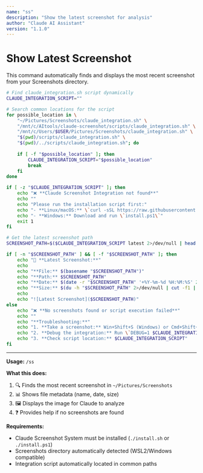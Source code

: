 ```yaml
---
name: "ss"
description: "Show the latest screenshot for analysis"
author: "Claude AI Assistant"
version: "1.1.0"
---
```


# Show Latest Screenshot

This command automatically finds and displays the most recent screenshot from your Screenshots directory.

```bash
# Find claude_integration.sh script dynamically
CLAUDE_INTEGRATION_SCRIPT=""

# Search common locations for the script
for possible_location in \
    "~/Pictures/Screenshots/claude_integration.sh" \
    "/mnt/c/AItools/claude-screenshot/scripts/claude_integration.sh" \
    "/mnt/c/Users/$USER/Pictures/Screenshots/claude_integration.sh" \
    "$(pwd)/scripts/claude_integration.sh" \
    "$(pwd)/../scripts/claude_integration.sh"; do
    
    if [ -f "$possible_location" ]; then
        CLAUDE_INTEGRATION_SCRIPT="$possible_location"
        break
    fi
done

if [ -z "$CLAUDE_INTEGRATION_SCRIPT" ]; then
    echo "❌ **Claude Screenshot Integration not found**"
    echo ""
    echo "Please run the installation script first:"
    echo "- **Linux/macOS:** \`curl -sSL https://raw.githubusercontent.com/miyashita337/claude-screenshot/main/install.sh | bash\`"
    echo "- **Windows:** Download and run \`install.ps1\`"
    exit 1
fi

# Get the latest screenshot path
SCREENSHOT_PATH=$($CLAUDE_INTEGRATION_SCRIPT latest 2>/dev/null | head -1)

if [ -n "$SCREENSHOT_PATH" ] && [ -f "$SCREENSHOT_PATH" ]; then
    echo "📸 **Latest Screenshot:**"
    echo
    echo "**File:** $(basename "$SCREENSHOT_PATH")"
    echo "**Path:** $SCREENSHOT_PATH"
    echo "**Date:** $(date -r "$SCREENSHOT_PATH" '+%Y-%m-%d %H:%M:%S' 2>/dev/null || echo "Unknown")"
    echo "**Size:** $(du -h "$SCREENSHOT_PATH" 2>/dev/null | cut -f1 || echo "Unknown")"
    echo
    echo "![Latest Screenshot]($SCREENSHOT_PATH)"
else
    echo "❌ **No screenshots found or script execution failed**"
    echo ""
    echo "**Troubleshooting:**"
    echo "1. **Take a screenshot:** Win+Shift+S (Windows) or Cmd+Shift+4 (macOS)"
    echo "2. **Debug the integration:** Run \`DEBUG=1 $CLAUDE_INTEGRATION_SCRIPT latest\`"
    echo "3. **Check script location:** $CLAUDE_INTEGRATION_SCRIPT"
fi
```

---

**Usage:** `/ss`

**What this does:**
1. 🔍 Finds the most recent screenshot in `~/Pictures/Screenshots`
2. 📊 Shows file metadata (name, date, size)
3. 🖼️ Displays the image for Claude to analyze
4. ❓ Provides help if no screenshots are found

**Requirements:**
- Claude Screenshot System must be installed (`./install.sh` or `./install.ps1`)
- Screenshots directory automatically detected (WSL2/Windows compatible)
- Integration script automatically located in common paths